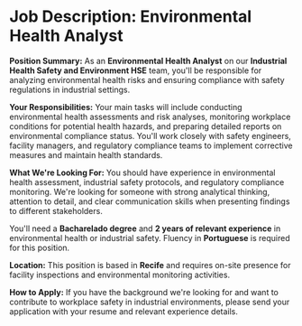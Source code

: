 # Job Description: Environmental Health Analyst

**Position Summary:**
As an **Environmental Health Analyst** on our **Industrial Health Safety and Environment HSE** team, you'll be responsible for analyzing environmental health risks and ensuring compliance with safety regulations in industrial settings.

**Your Responsibilities:**
Your main tasks will include conducting environmental health assessments and risk analyses, monitoring workplace conditions for potential health hazards, and preparing detailed reports on environmental compliance status. You'll work closely with safety engineers, facility managers, and regulatory compliance teams to implement corrective measures and maintain health standards.

**What We're Looking For:**
You should have experience in environmental health assessment, industrial safety protocols, and regulatory compliance monitoring. We're looking for someone with strong analytical thinking, attention to detail, and clear communication skills when presenting findings to different stakeholders. 

You'll need a **Bacharelado degree** and **2 years of relevant experience** in environmental health or industrial safety. Fluency in **Portuguese** is required for this position.

**Location:**
This position is based in **Recife** and requires on-site presence for facility inspections and environmental monitoring activities.

**How to Apply:**
If you have the background we're looking for and want to contribute to workplace safety in industrial environments, please send your application with your resume and relevant experience details.